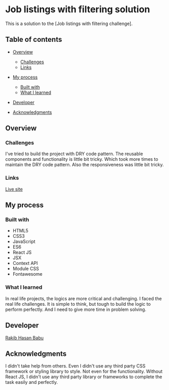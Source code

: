 # Job listings with filtering solution

This is a solution to the [Job listings with filtering challenge].

## Table of contents

- [Overview](#overview)
    - [Challenges](#challenges)
    - [Links](#links)

- [My process](#my-process)
    - [Built with](#built-with)
    - [What I learned](#what-i-learned)
- [Developer](#developer)
- [Acknowledgments](#acknowledgments)

## Overview

### Challenges

I've tried to build the project with DRY code pattern. The reusable components and functionality is little bit tricky. Which took more times to maintain the DRY code pattern. Also the responsiveness was little bit tricky.

### Links

[Live site](https://tvz-job-listings.netlify.app/)

## My process

### Built with

- HTML5
- CSS3
- JavaScript
- ES6
- React JS
- JSX
- Context API
- Module CSS
- Fontawesome

### What I learned

In real life projects, the logics are more critical and challenging. I faced the real life challenges. It is simple to think, but tough to build the logic to perform perfectly. And I need to give more time in problem solving.

## Developer

[Rakib Hasan Babu](https://rhbabu.dev/)

## Acknowledgments

I didn't take help from others. Even I didn't use any third party CSS framework or styling library to style. Not even for the functionality. Without React JS, I didn't use any third party library or frameworks to complete the task easily and perfectly.
